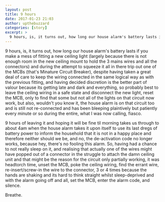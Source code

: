 ```yaml
---
layout: post
title: 9 hours
date: 2017-01-23 21:03
author: upthebuzzard
categories: [story]
excerpt: >
  9 hours, is, it turns out, how long our house alarm's battery lasts if you make a mess of fitting a new ceiling light
---
```

9 hours, is, it turns out, how long our house alarm's battery lasts if you make a mess of fitting a new ceiling light (largely because there is not enough room in the new ceiling mount to hold the 3 mains wires and all the connectors) and during the attempt to squeeze it all in there trip out one of the MCBs (that's Minature Circuit Breaker), despite having taken a great deal of care to keep the wiring connected in the same logical way as with the previous fitting, and having decided discretion is the better part of valour because its getting late and dark and everything, so probably best to leave the ceiling wiring in a safe state and disconnect the new light, reset the MCB, only to find that some but not all of the lights on that circuit now work, but also, wouldn't you know it, the house alarm is on that circuit too and is still not re-connected and has been bleeping plaintively but patiently every minute or so during the entire, what I was now calling, fiasco.

9 hours of leaving it and hoping it will be fine til morning takes us through to about 4am when the house alarm takes it upon itself to use its last dregs of battery power to inform the household that it is not in a happy place and therefore neither should we be, and no, the de-activation code no longer works, because hey, there's no fooling this alarm. So, having had a chance to not really sleep on it, and realising that actually one of the wires might have popped out of a connector in the struggle to attach the damn ceiling unit and that might be the reason for the circuit only partially working, it was headtorch time, unset the MCB, poke the ceiling wiring, find the errant wire, re-insert/screw-in the wire to the connector, 3 or 4 times because the hands are shaking and its hard to think straight whilst sleep-deprived and with the alarm going off and all, set the MCB, enter the alarm code, and silence.

Breathe.
